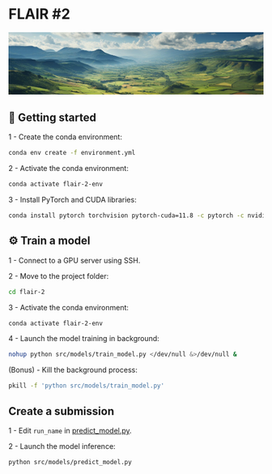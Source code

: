 # FLAIR #2

<img src="assets/bandeau.jpg">

## 🏁 Getting started

1 - Create the conda environment:
```bash
conda env create -f environment.yml
```

2 - Activate the conda environment:
```bash
conda activate flair-2-env
```

3 - Install PyTorch and CUDA libraries:
```bash
conda install pytorch torchvision pytorch-cuda=11.8 -c pytorch -c nvidia
```

## ⚙️ Train a model 

1 - Connect to a GPU server using SSH.

2 - Move to the project folder:
```bash
cd flair-2
```

3 - Activate the conda environment:
```bash
conda activate flair-2-env
```

4 - Launch the model training in background:
```bash
nohup python src/models/train_model.py </dev/null &>/dev/null &
```

(Bonus) - Kill the background process:
```bash
pkill -f 'python src/models/train_model.py'
```

## Create a submission

1 - Edit `run_name` in [predict_model.py](src%2Fmodels%2Fpredict_model.py).

2 - Launch the model inference:
```bash
python src/models/predict_model.py
```


